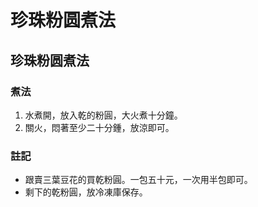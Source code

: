 # 珍珠粉圆煮法

<!--more-->
## 珍珠粉圆煮法

### 煮法
1. 水煮開，放入乾的粉圓，大火煮十分鐘。
2. 關火，悶著至少二十分鍾，放涼即可。

### 註記
- 跟賣三葉豆花的買乾粉圓。一包五十元，一次用半包即可。
- 剩下的乾粉圓，放冷凍庫保存。




